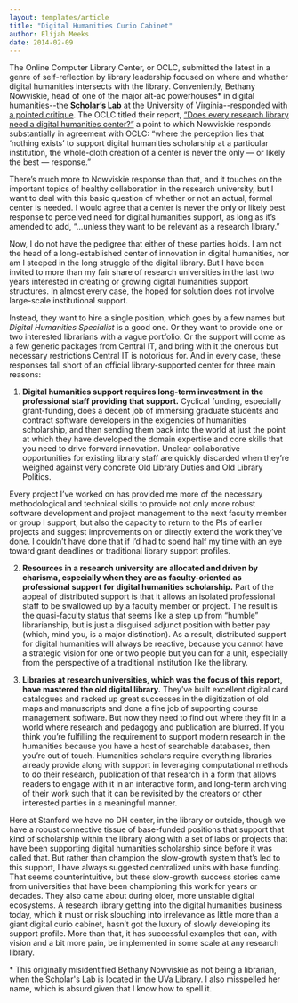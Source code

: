 ```yaml
---
layout: templates/article
title: "Digital Humanities Curio Cabinet"
author: Elijah Meeks
date: 2014-02-09
---
```


The Online Computer Library Center, or OCLC, submitted the latest in a genre of self-reflection by library leadership focused on where and whether digital humanities intersects with the library. Conveniently, Bethany Nowviskie, head of one of the major alt-ac powerhouses\* in digital humanities--the [**Scholar’s Lab**](http://www.scholarslab.org/) at the University of Virginia--[responded with a pointed critique](http://nowviskie.org/2014/asking-for-it/). The OCLC titled their report, [“Does every research library need a digital humanities center?”](http://www.oclc.org/research/publications/library/2014/oclcresearch-digital-humanities-center-2014-overview.html) a point to which Nowviskie responds substantially in agreement with OCLC: “where the perception lies that ‘nothing exists’ to support digital humanities scholarship at a particular institution, the whole-cloth creation of a center is never the only — or likely the best — response.”


There’s much more to Nowviskie response than that, and it touches on the important topics of healthy collaboration in the research university, but I want to deal with this basic question of whether or not an actual, formal center is needed. I would agree that a center is never the only or likely best response to perceived need for digital humanities support, as long as it’s amended to add, “...unless they want to be relevant as a research library.”


Now, I do not have the pedigree that either of these parties holds. I am not the head of a long-established center of innovation in digital humanities, nor am I steeped in the long struggle of the digital library. But I have been invited to more than my fair share of research universities in the last two years interested in creating or growing digital humanities support structures. In almost every case, the hoped for solution does not involve large-scale institutional support.


Instead, they want to hire a single position, which goes by a few names but *Digital Humanities Specialist* is a good one. Or they want to provide one or two interested librarians with a vague portfolio. Or the support will come as a few generic packages from Central IT, and bring with it the onerous but necessary restrictions Central IT is notorious for. And in every case, these responses fall short of an official library-supported center for three main reasons:


1) **Digital humanities support requires long-term investment in the professional staff providing that support.** Cyclical funding, especially grant-funding, does a decent job of immersing graduate students and contract software developers in the exigencies of humanities scholarship, and then sending them back into the world at just the point at which they have developed the domain expertise and core skills that you need to drive forward innovation. Unclear collaborative opportunities for existing library staff are quickly discarded when they’re weighed against very concrete Old Library Duties and Old Library Politics.


Every project I’ve worked on has provided me more of the necessary methodological and technical skills to provide not only more robust software development and project management to the next faculty member or group I support, but also the capacity to return to the PIs of earlier projects and suggest improvements on or directly extend the work they’ve done. I couldn’t have done that if I’d had to spend half my time with an eye toward grant deadlines or traditional library support profiles.


2) **Resources in a research university are allocated and driven by charisma, especially when they are as faculty-oriented as professional support for digital humanities scholarship.** Part of the appeal of distributed support is that it allows an isolated professional staff to be swallowed up by a faculty member or project. The result is the quasi-faculty status that seems like a step up from “humble” librarianship, but is just a disguised adjunct position with better pay (which, mind you, is a major distinction). As a result, distributed support for digital humanities will always be reactive, because you cannot have a strategic vision for one or two people but you can for a unit, especially from the perspective of a traditional institution like the library.


3) **Libraries at research universities, which was the focus of this report, have mastered the old digital library.** They’ve built excellent digital card catalogues and racked up great successes in the digitization of old maps and manuscripts and done a fine job of supporting course management software. But now they need to find out where they fit in a world where research and pedagogy and publication are blurred. If you think you’re fulfilling the requirement to support modern research in the humanities because you have a host of searchable databases, then you’re out of touch. Humanities scholars require everything libraries already provide along with support in leveraging computational methods to do their research, publication of that research in a form that allows readers to engage with it in an interactive form, and long-term archiving of their work such that it can be revisited by the creators or other interested parties in a meaningful manner.


Here at Stanford we have no DH center, in the library or outside, though we have a robust connective tissue of base-funded positions that support that kind of scholarship within the library along with a set of labs or projects that have been supporting digital humanities scholarship since before it was called that. But rather than champion the slow-growth system that’s led to this support, I have always suggested centralized units with base funding. That seems counterintuitive, but these slow-growth success stories came from universities that have been championing this work for years or decades. They also came about during older, more unstable digital ecosystems. A research library getting into the digital humanities business today, which it must or risk slouching into irrelevance as little more than a giant digital curio cabinet, hasn’t got the luxury of slowly developing its support profile. More than that, it has successful examples that can, with vision and a bit more pain, be implemented in some scale at any research library.


\* This originally misidentified Bethany Nowviskie as not being a librarian, when the Scholar's Lab is located in the UVa Library. I also misspelled her name, which is absurd given that I know how to spell it.



